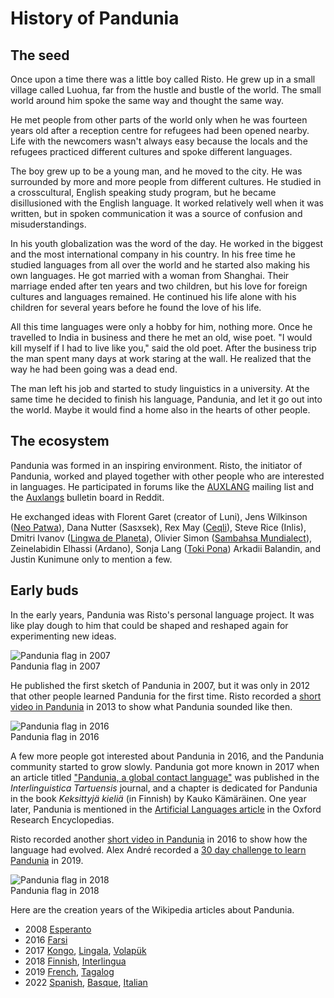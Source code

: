 # History of Pandunia

## The seed

Once upon a time there was a little boy called Risto.
He grew up in a small village called Luohua, far from the hustle and bustle of the world.
The small world around him spoke the same way and thought the same way.

He met people from other parts of the world only when he was fourteen years old
after a reception centre for refugees had been opened nearby.
Life with the newcomers wasn't always easy
because the locals and the refugees practiced different cultures and spoke different languages.

The boy grew up to be a young man, and he moved to the city.
He was surrounded by more and more people from different cultures.
He studied in a crosscultural, English speaking study program,
but he became disillusioned with the English language.
It worked relatively well when it was written,
but in spoken communication it was a source of confusion and misuderstandings.

In his youth globalization was the word of the day.
He worked in the biggest and the most international company in his country.
In his free time he studied languages from all over the world
and he started also making his own languages.
He got married with a woman from Shanghai.
Their marriage ended after ten years and two children,
but his love for foreign cultures and languages remained.
He continued his life alone with his children for several years
before he found the love of his life.

All this time languages were only a hobby for him, nothing more.
Once he travelled to India in business and there he met an old, wise poet.
"I would kill myself if I had to live like you," said the old poet.
After the business trip the man spent many days at work staring at the wall.
He realized that the way he had been going was a dead end.

The man left his job and started to study linguistics in a university.
At the same time he decided to finish his language, Pandunia,
and let it go out into the world.
Maybe it would find a home also in the hearts of other people.


## The ecosystem

Pandunia was formed in an inspiring environment.
Risto, the initiator of Pandunia, worked and played together with other people
who are interested in languages.
He participated in forums like
the [AUXLANG](https://listserv.brown.edu/cgi-bin/wa?A0=AUXLANG) mailing list
and the [Auxlangs](https://www.reddit.com/r/auxlangs/) bulletin board in Reddit.

He exchanged ideas with
Florent Garet (creator of Luni),
Jens Wilkinson ([Neo Patwa](http://patwa.pbworks.com)),
Dana Nutter (Sasxsek),
Rex May ([Ceqli](http://ceqli.pbworks.com)),
Steve Rice (Inlis),
Dmitri Ivanov ([Lingwa de Planeta](http://www.lingwadeplaneta.info)),
Olivier Simon ([Sambahsa Mundialect](https://sambahsa.neocities.org/)),
Zeinelabidin Elhassi (Ardano),
Sonja Lang ([Toki Pona](https://tokipona.org/))
Arkadii Balandin,
and Justin Kunimune
only to mention a few.


## Early buds

In the early years, Pandunia was Risto's personal language project.
It was like play dough to him that could be shaped and reshaped again for experimenting new ideas.

![](http://www.pandunia.info/bandir/bandera2007.gif "Pandunia flag in 2007")  
Pandunia flag in 2007

He published the first sketch of Pandunia in 2007,
but it was only in 2012 that other people learned Pandunia for the first time.
Risto recorded a [short video in Pandunia](https://www.youtube.com/watch?v=yfkQrdyfLcQ) in 2013
to show what Pandunia sounded like then.

![](http://www.pandunia.info/bandir/bandera2016.png "Pandunia flag in 2016")  
Pandunia flag in 2016

A few more people got interested about Pandunia in 2016,
and the Pandunia community started to grow slowly.
Pandunia got more known in 2017
when an article titled
["Pandunia, a global contact language"](https://dea.digar.ee/cgi-bin/dea?a=d&d=JVinterlinguisticatrt201705.2.5.2.4)
was published in the _Interlinguistica Tartuensis_ journal,
and a chapter is dedicated for Pandunia in the book *Keksittyjä kieliä* (in Finnish) by Kauko Kämäräinen.
One year later, Pandunia is mentioned in the
[Artificial Languages article](https://oxfordre.com/linguistics/view/10.1093/acrefore/9780199384655.001.0001/acrefore-9780199384655-e-11)
in the Oxford Research Encyclopedias.

Risto recorded another [short video in Pandunia](https://www.youtube.com/watch?v=TgO8AwX4OCU)
in 2016 to show how the language had evolved.
Alex André recorded a [30 day challenge to learn Pandunia](https://twitter.com/XanderLeaDaren/status/1114972322157465612) in 2019.

![](http://www.pandunia.info/grafe/bandera.png "Pandunia flag in 2018")  
Pandunia flag in 2018

Here are the creation years of the Wikipedia articles about Pandunia.

- 2008 [Esperanto](https://eo.wikipedia.org/wiki/Pandunia)
- 2016 [Farsi](https://fa.wikipedia.org/wiki/%D9%BE%D8%A7%D9%86%D8%AF%D9%88%D9%86%DB%8C%D8%A7)
- 2017 [Kongo](https://kg.wikipedia.org/wiki/Pandunia),
       [Lingala](https://ln.wikipedia.org/wiki/Pandunia),
       [Volapük](https://vo.wikipedia.org/wiki/Pandunia)
- 2018 [Finnish](https://fi.wikipedia.org/wiki/Pandunia),
       [Interlingua](https://ia.wikipedia.org/wiki/Pandunia)
- 2019 [French](https://fr.wikipedia.org/wiki/Pandunia),
       [Tagalog](https://tl.wikipedia.org/wiki/Pandunia)
- 2022 [Spanish](https://es.wikipedia.org/wiki/Pandunia),
       [Basque](https://eu.wikipedia.org/wiki/Pandunia),
       [Italian](https://it.wikipedia.org/wiki/Pandunia)
